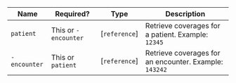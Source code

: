  Name|Required?|Type|Description
--------------|----------------------|---------------|--------------------------------------------------------
 `patient`|This or `-encounter`|[`reference`]|Retrieve coverages for a patient. Example: `12345`
 `-encounter`|This or `patient`|[`reference`]|Retrieve coverages for an encounter. Example: `143242`
